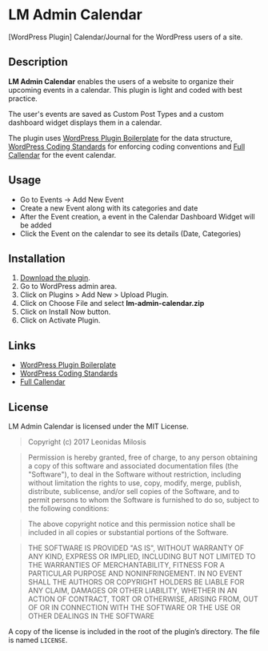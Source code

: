 # LM Admin Calendar

[WordPress Plugin] Calendar/Journal for the WordPress users of a site.

## Description


**LM Admin Calendar** enables the users of a website to organize their upcoming events in a calendar. This plugin is light and coded with best practice.

The user's events are saved as Custom Post Types and a custom dashboard widget displays them in a calendar.

The plugin uses [WordPress Plugin Boilerplate](https://github.com/DevinVinson/WordPress-Plugin-Boilerplate) for the data structure, [WordPress Coding Standards](https://github.com/WordPress-Coding-Standards/WordPress-Coding-Standards) for enforcing coding conventions and [Full Callendar](https://fullcalendar.io/) for the event calendar.

## Usage

* Go to Events -> Add New Event
* Create a new Event along with its categories and date
* After the Event creation, a event in the Calendar Dashboard Widget will be added
* Click the Event on the calendar to see its details (Date, Categories)

## Installation

1. [Download the plugin](https://github.com/leonidasmi/lm-admin-calendar/archive/master.zip).
2. Go to WordPress admin area.
3. Click on Plugins > Add New > Upload Plugin.
4. Click on Choose File and select **lm-admin-calendar.zip**
5. Click on Install Now button.
6. Click on Activate Plugin.

## Links

* [WordPress Plugin Boilerplate](https://github.com/DevinVinson/WordPress-Plugin-Boilerplate)
* [WordPress Coding Standards](https://github.com/WordPress-Coding-Standards/WordPress-Coding-Standards)
* [Full Callendar](https://fullcalendar.io)

## License

LM Admin Calendar is licensed under the MIT License.

> Copyright (c) 2017 Leonidas Milosis

> Permission is hereby granted, free of charge, to any person obtaining a copy of this software and associated documentation files (the "Software"), to deal in the Software without restriction, including without limitation the rights to use, copy, modify, merge, publish, distribute, sublicense, and/or sell copies of the Software, and to permit persons to whom the Software is furnished to do so, subject to the following conditions:

> The above copyright notice and this permission notice shall be
included in all copies or substantial portions of the Software.

> THE SOFTWARE IS PROVIDED "AS IS", WITHOUT WARRANTY OF ANY KIND,
EXPRESS OR IMPLIED, INCLUDING BUT NOT LIMITED TO THE WARRANTIES OF
MERCHANTABILITY, FITNESS FOR A PARTICULAR PURPOSE AND
NONINFRINGEMENT. IN NO EVENT SHALL THE AUTHORS OR COPYRIGHT HOLDERS BE
LIABLE FOR ANY CLAIM, DAMAGES OR OTHER LIABILITY, WHETHER IN AN ACTION
OF CONTRACT, TORT OR OTHERWISE, ARISING FROM, OUT OF OR IN CONNECTION
WITH THE SOFTWARE OR THE USE OR OTHER DEALINGS IN THE SOFTWARE

A copy of the license is included in the root of the plugin’s directory. The file is named `LICENSE`.